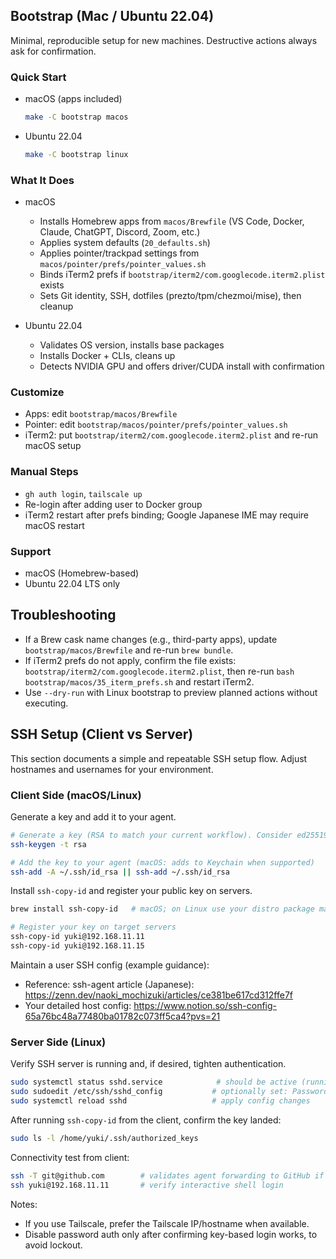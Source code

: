 ## Bootstrap (Mac / Ubuntu 22.04)

Minimal, reproducible setup for new machines. Destructive actions always ask for confirmation.

### Quick Start

- macOS (apps included)
  ```bash
  make -C bootstrap macos
  ```

- Ubuntu 22.04
  ```bash
  make -C bootstrap linux
  ```

### What It Does

- macOS
  - Installs Homebrew apps from `macos/Brewfile` (VS Code, Docker, Claude, ChatGPT, Discord, Zoom, etc.)
  - Applies system defaults (`20_defaults.sh`)
  - Applies pointer/trackpad settings from `macos/pointer/prefs/pointer_values.sh`
  - Binds iTerm2 prefs if `bootstrap/iterm2/com.googlecode.iterm2.plist` exists
  - Sets Git identity, SSH, dotfiles (prezto/tpm/chezmoi/mise), then cleanup

- Ubuntu 22.04
  - Validates OS version, installs base packages
  - Installs Docker + CLIs, cleans up
  - Detects NVIDIA GPU and offers driver/CUDA install with confirmation

### Customize

- Apps: edit `bootstrap/macos/Brewfile`
- Pointer: edit `bootstrap/macos/pointer/prefs/pointer_values.sh`
- iTerm2: put `bootstrap/iterm2/com.googlecode.iterm2.plist` and re-run macOS setup

### Manual Steps

- `gh auth login`, `tailscale up`
- Re-login after adding user to Docker group
- iTerm2 restart after prefs binding; Google Japanese IME may require macOS restart

### Support

- macOS (Homebrew-based)
- Ubuntu 22.04 LTS only

## Troubleshooting

- If a Brew cask name changes (e.g., third-party apps), update `bootstrap/macos/Brewfile` and re-run `brew bundle`.
- If iTerm2 prefs do not apply, confirm the file exists: `bootstrap/iterm2/com.googlecode.iterm2.plist`, then re-run `bash bootstrap/macos/35_iterm_prefs.sh` and restart iTerm2.
- Use `--dry-run` with Linux bootstrap to preview planned actions without executing.

## SSH Setup (Client vs Server)

This section documents a simple and repeatable SSH setup flow. Adjust hostnames and usernames for your environment.

### Client Side (macOS/Linux)

Generate a key and add it to your agent.

```bash
# Generate a key (RSA to match your current workflow). Consider ed25519 for new setups.
ssh-keygen -t rsa

# Add the key to your agent (macOS: adds to Keychain when supported)
ssh-add -A ~/.ssh/id_rsa || ssh-add ~/.ssh/id_rsa
```

Install `ssh-copy-id` and register your public key on servers.

```bash
brew install ssh-copy-id   # macOS; on Linux use your distro package manager

# Register your key on target servers
ssh-copy-id yuki@192.168.11.11
ssh-copy-id yuki@192.168.11.15
```

Maintain a user SSH config (example guidance):

- Reference: ssh-agent article (Japanese): https://zenn.dev/naoki_mochizuki/articles/ce381be617cd312ffe7f
- Your detailed host config: https://www.notion.so/ssh-config-65a76bc48a77480ba01782c073ff5ca4?pvs=21

### Server Side (Linux)

Verify SSH server is running and, if desired, tighten authentication.

```bash
sudo systemctl status sshd.service            # should be active (running)
sudo sudoedit /etc/ssh/sshd_config           # optionally set: PasswordAuthentication no
sudo systemctl reload sshd                   # apply config changes
```

After running `ssh-copy-id` from the client, confirm the key landed:

```bash
sudo ls -l /home/yuki/.ssh/authorized_keys
```

Connectivity test from client:

```bash
ssh -T git@github.com        # validates agent forwarding to GitHub if configured
ssh yuki@192.168.11.11       # verify interactive shell login
```

Notes:
- If you use Tailscale, prefer the Tailscale IP/hostname when available.
- Disable password auth only after confirming key-based login works, to avoid lockout.
